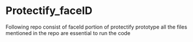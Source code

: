 # Protectify_faceID
Following repo consist of faceId portion of protectify prototype
all the files mentioned in the repo are essential to run the code 
